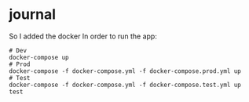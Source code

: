 # journal
So I added the docker
In order to run the app:
```
# Dev
docker-compose up
# Prod
docker-compose -f docker-compose.yml -f docker-compose.prod.yml up
# Test
docker-compose -f docker-compose.yml -f docker-compose.test.yml up test
```